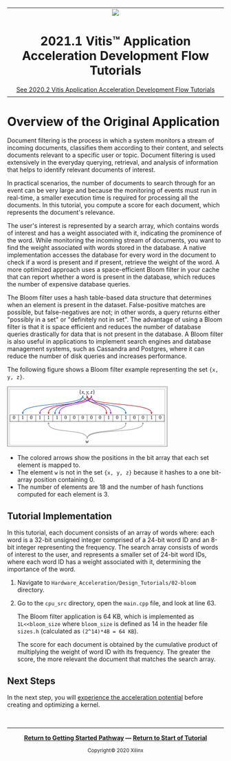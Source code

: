 ﻿<table class="sphinxhide">
 <tr>
   <td align="center"><img src="https://www.xilinx.com/content/dam/xilinx/imgs/press/media-kits/corporate/xilinx-logo.png" width="30%"/><h1>2021.1 Vitis™ Application Acceleration Development Flow Tutorials</h1>
   <a href="https://github.com/Xilinx/Vitis-Tutorials/tree/2020.2">See 2020.2 Vitis Application Acceleration Development Flow Tutorials</a>
   </td>
 </tr>
 <tr>
 <td>
 </td>
 </tr>
</table>

# Overview of the Original Application

Document filtering is the process in which a system monitors a stream of incoming documents, classifies them according to their content, and selects documents relevant to a specific user or topic. Document filtering is used extensively in the everyday querying, retrieval, and analysis of information that helps to identify relevant documents of interest.

In practical scenarios, the number of documents to search through for an event can be very large and because the monitoring of events must run in real-time, a smaller execution time is required for processing all the documents. In this tutorial, you compute a score for each document, which represents the document's relevance.

The user's interest is represented by a search array, which contains words of interest and has a weight associated with it, indicating the prominence of the word. While monitoring the incoming stream of documents, you want to find the weight associated with words stored in the database. A native implementation accesses the database for every word in the document to check if a word is present and if present, retrieve the weight of the word. A more optimized approach uses a space-efficient Bloom filter in your cache that can report whether a word is present in the database, which reduces the number of expensive database queries.

The Bloom filter uses a hash table-based data structure that determines when an element is present in the dataset. False-positive matches are possible, but false-negatives are not; in other words, a query returns either "possibly in a set" or "definitely not in set". The advantage of using a Bloom filter is that it is space efficient and reduces the number of database queries drastically for data that is not present in the database. A Bloom filter is also useful in applications to implement search engines and database management systems, such as Cassandra and Postgres, where it can reduce the number of disk queries and increases performance.

The following figure shows a Bloom filter example representing the set `{x, y, z}`.

![Bloom Filter Example](./images/bloom.png)

* The colored arrows show the positions in the bit array that each set element is mapped to.
* The element `w` is not in the set `{x, y, z}` because it hashes to a one bit-array position containing 0.
* The number of elements are 18 and the number of hash functions computed for each element is 3.

## Tutorial Implementation

In this tutorial, each document consists of an array of words where: each word is a 32-bit unsigned integer comprised of a 24-bit word ID and an 8-bit integer representing the frequency. The search array consists of words of interest to the user, and represents a smaller set of 24-bit word IDs, where each word ID has a weight associated with it, determining the importance of the word.

1. Navigate to `Hardware_Acceleration/Design_Tutorials/02-bloom` directory.
2. Go to the `cpu_src` directory, open the `main.cpp` file, and look at line 63. 
  
    The Bloom filter application is 64 KB, which is implemented as `1L<<bloom_size` where `bloom_size` is defined as 14 in the header file `sizes.h` (calculated as `(2^14)*4B = 64 KB`).

    The score for each document is obtained by the cumulative product of multiplying the weight of word ID with its frequency. The greater the score, the more relevant the document that matches the search array.

## Next Steps

In the next step, you will [experience the acceleration potential](./2_experience-acceleration.md) before creating and optimizing a kernel.

<p align="center" class="sphinxhide"><b>
</b></p>
</br>
<hr/>
<p align="center" class="sphinxhide"><b><a href="/docs/vitis-getting-started/">Return to Getting Started Pathway</a> — <a href="./README.md">Return to Start of Tutorial</a></b></p>

<p align="center" class="sphinxhide"><sup>Copyright&copy; 2020 Xilinx</sup></p>

